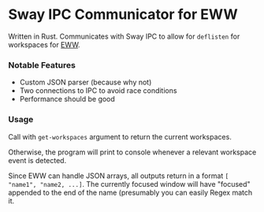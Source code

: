 # Sway IPC Communicator for EWW

Written in Rust. Communicates with Sway IPC to allow for `deflisten` for workspaces for [EWW](https://github.com/elkowar/eww).

### Notable Features

- Custom JSON parser (because why not)
- Two connections to IPC to avoid race conditions
- Performance should be good


### Usage

Call with `get-workspaces` argument to return the current workspaces.

Otherwise, the program will print to console whenever a relevant workspace event is detected.

Since EWW can handle JSON arrays, all outputs return in a format `[ "name1", "name2, ...]`. The currently focused window will have "focused" appended to the end of the name (presumably you can easily Regex match it.
